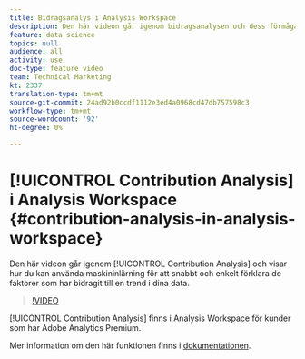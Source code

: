 ```yaml
---
title: Bidragsanalys i Analysis Workspace
description: Den här videon går igenom bidragsanalysen och dess förmåga att använda maskininlärning för att snabbt och enkelt förklara de faktorer som har bidragit till en trend i dina data.
feature: data science
topics: null
audience: all
activity: use
doc-type: feature video
team: Technical Marketing
kt: 2337
translation-type: tm+mt
source-git-commit: 24ad92b0ccdf1112e3ed4a0968cd47db757598c3
workflow-type: tm+mt
source-wordcount: '92'
ht-degree: 0%

---
```



# [!UICONTROL Contribution Analysis] i Analysis Workspace {#contribution-analysis-in-analysis-workspace}

Den här videon går igenom [!UICONTROL Contribution Analysis] och visar hur du kan använda maskininlärning för att snabbt och enkelt förklara de faktorer som har bidragit till en trend i dina data.

>[!VIDEO](https://video.tv.adobe.com/v/25443/?quality=12)

[!UICONTROL Contribution Analysis] finns i Analysis Workspace för kunder som har Adobe Analytics Premium.

Mer information om den här funktionen finns i [dokumentationen](https://marketing.adobe.com/resources/help/en_US/analytics/analysis-workspace/anomaly_detection.html).
